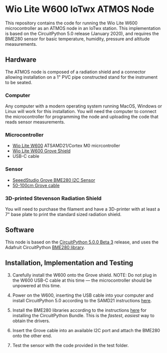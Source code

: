 # Wio Lite W600 IoTwx ATMOS Node

This repository contains the code for running
the Wio Lite W600 microcontroller as an 
ATMOS node in an IoTwx station.  This 
implementation is based on the CircuitPython
5.0 release (January 2020), and requires
the BME280 sensor for basic temperature,
humidity, pressure and altitude measurements.

## Hardware
The ATMOS node is composed of a radiation 
shield and a connector allowing installation
on a 1" PVC pipe constructed stand for 
the instrument to be seated.

### Computer
Any computer with a modern operating system running MacOS, Windows or Linux will work for this installation.  You will need the computer to connect the microcontroller for programming the node and uploading the code that reads sensor measurements.

### Microcontroller

* [Wio Lite W600](https://www.seeedstudio.com/Wio-Lite-W600-p-4155.html) ATSAMD21/Cortex M0 micrcontroller
* [Wio Lite W600 Grove Shield](https://www.seeedstudio.com/Grove-Shield-for-Wio-Lite-p-4156.html)
* USB-C cable

### Sensor
* [SeeedStudio Grove BME280 I2C Sensor](https://www.seeedstudio.com/Grove-BME280-Environmental-Sensor-Temperature-Humidity-Barometer.html) 
* [50-100cm Grove cable](https://www.seeedstudio.com/cables-c-949.html)

### 3D-printed Stevenson Radiation Shield
You will need to purchase the filament and have a 3D-printer with at least a 7" base plate to print the standard sized radiation shield.

## Software

This node is based on the [CircuitPython 5.0.0 Beta 3](https://github.com/adafruit/circuitpython/releases/tag/5.0.0-beta.3) release, and uses the Adafruit CircuitPython [BME280 library](https://github.com/adafruit/Adafruit_CircuitPython_BME280).

## Installation, Implementation and Testing

3. Carefully install the W600 onto the Grove shield.  NOTE: Do not plug in the W600 USB-C cable at this time &mdash; the microcontroller should be unpowered at this time. 

1. Power on the W600, inserting the USB cable into your computer and install CircuitPython 5.0 according to the SAMD21 instructions [here](https://learn.adafruit.com/installing-circuitpython-on-samd21-boards?view=all).

2. Install the BME280 libraries according to the instructions [here](https://github.com/adafruit/Adafruit_CircuitPython_Bundle) for installing the CircuitPython Bundle.  This is the _fastest_, _easiest_ way to obtain the drivers.

4. Insert the Grove cable into an available I2C port and attach the BME280 onto the other end.

5. Test the sensor with the code provided in the test folder.
